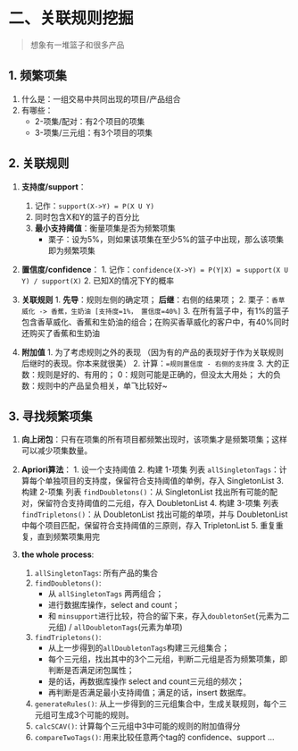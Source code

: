 
# 二、关联规则挖掘

>想象有一堆篮子和很多产品

## 1. 频繁项集

1. 什么是：一组交易中共同出现的项目/产品组合
2. 有哪些：
    - 2-项集/配对：有2个项目的项集
    - 3-项集/三元组：有3个项目的项集


## 2. 关联规则

1. **支持度/support**：
    1. 记作：`support(X->Y) = P(X U Y)`
    2. 同时包含X和Y的篮子的百分比
    2. **最小支持阈值**：衡量项集是否为频繁项集
        - 栗子：设为5%，则如果该项集在至少5%的篮子中出现，那么该项集即为频繁项集
        
        
2. **置信度/confidence**：
        1. 记作：`confidence(X->Y) = P(Y|X) = support(X U Y) / support(X)`
        2. 已知X的情况下Y的概率
        

3. **关联规则**
        1. **先导**：规则左侧的确定项； **后继**：右侧的结果项；
        2. 栗子：`香草威化 -> 香蕉，生奶油 [支持度=1%， 置信度=40%]`
        3. 在所有篮子中，有1%的篮子包含香草威化、香蕉和生奶油的组合；在购买香草威化的客户中，有40%同时还购买了香蕉和生奶油
        

4. **附加值**
        1. 为了考虑规则之外的表现 （因为有的产品的表现好于作为关联规则后继时的表现。你本来就很美）
        2. 计算：`=规则置信度 - 右侧的支持度`
        3. 大的正数：规则是好的、有用的；
        0：规则可能是正确的，但没太大用处；
        大的负数：规则中的产品呈负相关，单飞比较好~


## 3. 寻找频繁项集
1. **向上闭包**：只有在项集的所有项目都频繁出现时，该项集才是频繁项集；这样可以减少项集数量。
2. **Apriori算法**：
        1. 设一个支持阈值
        2. 构建 1-项集 列表 `allSingletonTags`：计算每个单独项目的支持度，保留符合支持阈值的单例，存入 SingletonList
        3. 构建 2-项集 列表 `findDoubletons()`：从 SingletonList 找出所有可能的配对，保留符合支持阈值的二元组，存入 DoubletonList
        4. 构建 3-项集 列表 `findTripletons()`：从 DoubletonList 找出可能的单项，并与 DoubletonList中每个项目匹配，保留符合支持阈值的三原则，存入 TripletonList
        5. 重复重复，直到频繁项集用完
        
3. **the whole process**:
    1. `allSingletonTags`: 所有产品的集合
    2. `findDoubletons()`: 
        - 从 `allSingletonTags` 两两组合；
        - 进行数据库操作，select and count；
        - 和 `minsupport`进行比较，符合的留下来，存入`doubletonSet`(元素为二元组) / `allDoubletonTags`(元素为单项)
    3. `findTripletons()`: 
        - 从上一步得到的`allDoubletonTags`构建三元组集合；
        - 每个三元组，找出其中的3个二元组，判断二元组是否为频繁项集，即判断是否满足闭包属性；
        - 是的话，再数据库操作 select and count三元组的频次；
        - 再判断是否满足最小支持阈值；满足的话，insert 数据库。
    4. `generateRules()`: 从上一步得到的三元组集合中，生成关联规则，每个三元组可生成3个可能的规则。
    5. `calcSCAV()`: 计算每个三元组中3中可能的规则的附加值得分
    6. `compareTwoTags()`: 用来比较任意两个tag的 confidence、support ...